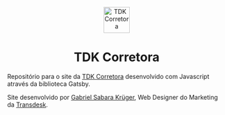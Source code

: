 <p align="center">
  <a href="http://www.tdkcorretora.com.br">
    <img alt="TDK Corretora" src="https://tdkcorretora.com.br/icons/icon-256x256.png" width="60" />
  </a>
</p>
<h1 align="center">
  TDK Corretora
</h1>

Repositório para o site da <a href="http://www.tdkcorretora.com.br">TDK Corretora</a> desenvolvido com Javascript através da biblioteca Gatsby.

Site desenvolvido por <a href="https://www.linkedin.com/in/gabriel-sabara-krüger-a4871518b">Gabriel Sabara Krüger</a>, Web Designer do Marketing da <a href="https://www.transdesk.com.br">Transdesk</a>.
